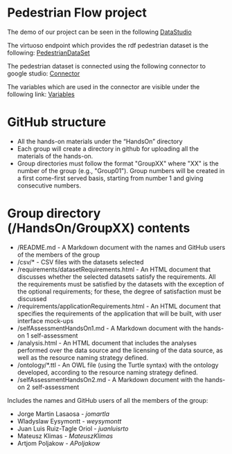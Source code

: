 Pedestrian Flow project
==================

The demo of our project can be seen in the following [DataStudio](https://datastudio.google.com/reporting/b3178807-28f6-4602-9ec9-cbe428dd9077/page/dXz3)

The virtuoso endpoint which provides the rdf pedestrian dataset is the following:
[PedestrianDataSet](http://vocab.linkeddata.es/sparql/pedestrians/)

The pedestrian dataset is connected using the following connector to google studio:
[Connector](https://github.com/DataFabricRus/datastudio-sparql-connector)

The variables which are used in the connector are visible under the following link:
[Variables](https://datastudio.google.com/datasources/81cae223-3f17-4986-a5fe-3e6e33963b35)




# GitHub structure

* All the hands-on materials under the “HandsOn” directory
* Each group will create a directory in github for uploading all the materials of the hands-on. 
* Group directories must follow the format "GroupXX" where "XX" is the number of the group (e.g., "Group01"). Group numbers will be created in a first come-first served basis, starting from number 1 and giving consecutive numbers.

# Group directory (/HandsOn/GroupXX) contents

* /README.md - A Markdown document with the names and GitHub users of the members of the group 
* /csv/* - CSV files with the datasets selected 
* /requirements/datasetRequirements.html - An HTML document that discusses whether the selected datasets satisfy the requirements. All the requirements must be satisfied by the datasets with the exception of the optional requirements; for these, the degree of satisfaction must be discussed
* /requirements/applicationRequirements.html - An HTML document that specifies the requirements of the application that will be built, with user interface mock-ups
* /selfAssessmentHandsOn1.md - A Markdown document with the hands-on 1 self-assessment
* /analysis.html - An HTML document that includes the analyses performed over the data source and the licensing of the data source, as well as the resource naming strategy defined.
* /ontology/*.ttl - An OWL file (using the Turtle syntax) with the ontology developed, according to the resource naming strategy defined.
* /selfAssessmentHandsOn2.md - A Markdown document with the hands-on 2 self-assessment

Includes the names and GitHub users of all the members of the group:
* Jorge Martin Lasaosa - _jomartla_
* Wladyslaw Eysymontt - _weysymontt_
* Juan Luis Ruiz-Tagle Oriol - _juanluisrto_
* Mateusz Klimas - _MateuszKlimas_
* Artjom Poljakow - _APoljakow_




